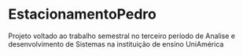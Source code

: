 # EstacionamentoPedro
Projeto voltado ao trabalho semestral no terceiro período de Analise e desenvolvimento de Sistemas na instituição de ensino UniAmérica


